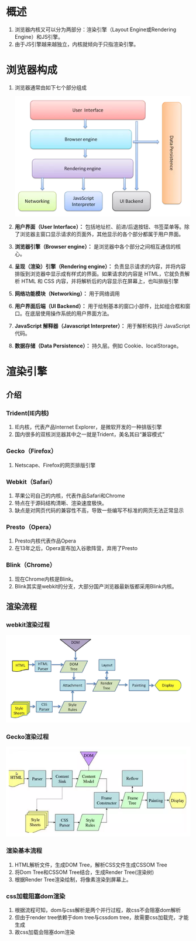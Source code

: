# 概述

1. 浏览器内核又可以分为两部分：渲染引擎（Layout Engine或Rendering Engine）和JS引擎。
2. 由于JS引擎越来越独立，内核就倾向于只指渲染引擎。 



# 浏览器构成

1. 浏览器通常由如下七个部分组成

   ![1546439861183](README.assets/1546439861183.png)

2. **用户界面（User Interface）：** 包括地址栏、前进/后退按钮、书签菜单等。除了浏览器主窗口显示请求的页面外，其他显示的各个部分都属于用户界面。

3. **浏览器引擎（Browser engine）：** 是浏览器中各个部分之间相互通信的核心。

4. **呈现（渲染）引擎（Rendering engine）：** 负责显示请求的内容，并将内容排版到浏览器中显示成有样式的界面。如果请求的内容是 HTML，它就负责解析 HTML 和 CSS 内容，并将解析后的内容显示在屏幕上，也叫排版引擎

5. **网络功能模块（Networking）：** 用于网络调用

6. **用户界面后端（UI Backend）：** 用于绘制基本的窗口小部件，比如组合框和窗口。在底层使用操作系统的用户界面方法。

7. **JavaScript 解释器（Javascript Interpreter）：** 用于解析和执行 JavaScript 代码。

8. **数据存储（Data Persistence）：** 持久层。例如 Cookie、localStorage。

# 渲染引擎

## 介绍

### Trident(IE内核)  

1. IE内核，代表产品Internet Explorer，是微软开发的一种排版引擎
2. 国内很多的双核浏览器其中之一就是Trident，美名其曰“兼容模式” 

### Gecko（Firefox） 

1. Netscape、Firefox的网页排版引擎

### Webkit（Safari）  

1. 苹果公司自己的内核，代表作品Safari和Chrome
2. 特点在于源码结构清晰、渲染速度极快。
3. 缺点是对网页代码的兼容性不高，导致一些编写不标准的网页无法正常显示 

### Presto（Opera）  

1. Presto内核代表作品Opera 
2. 在13年之后，Opera宣布加入谷歌阵营，弃用了Presto 

### Blink（Chrome）

1. 现在Chrome内核是Blink。
2. Blink其实是webkit的分支，大部分国产浏览器最新版都采用Blink内核。 

## 渲染流程

### webkit渲染过程

![1558426842404](README.assets/1558426842404.png)

### Gecko渲染过程

![1558426863101](README.assets/1558426863101.png)

### 渲染基本流程

1. HTML解析文件，生成DOM Tree，解析CSS文件生成CSSOM Tree
2. 将Dom Tree和CSSOM Tree结合，生成Render Tree(渲染树)
3. 根据Render Tree渲染绘制，将像素渲染到屏幕上。

### css加载阻塞dom渲染

1. 根据流程可知，dom与css解析是两个并行过程，故css不会阻塞dom解析
2. 但由于render tree依赖于dom tree与cssdom tree，故需要css加载完，才能生成
3. 故css加载会阻塞dom渲染

